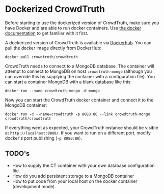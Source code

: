 # Dockerized CrowdTruth

Before starting to use the dockerized version of CrowdTruth, make sure you have Docker and are able to run docker containers. Use [the docker documentation](https://docs.docker.com/linux/) to get familiar with it first.

A dockerized version of CrowdTruth is available via [Dockerhub](https://hub.docker.com/r/crowdtruth/crowdtruth/). You can pull the docker image directly from DockerHub:
```
docker pull crowdtruth/crowdtruth
```

CrowdTruth needs to connect to a MongoDB database. The container will attempt to connect to MongoDB on host `crowdtruth-mongo` (although you can override this by supplying the container with a configuration file). You can start a container MongoDB with a blank database like this:
```
docker run --name crowdtruth-mongo -d mongo
```

Now you can start the CrowdTruth docker container and connect it to the MongoDB container:
```
docker run -d --name=crowdtruth -p 8080:80 --link crowdtruth-mongo crowdtruth/crowdtruth
```

If everything went as expected, your CrowdTruth instance should be visible at `http://localhost:8080/`. If you want to run on a different port, modify docker's port publishing (`-p 8080:80`).

## TODO's
 - How to supply the CT container with your own database configuration file.
 - How do you add persistent storage to a MongoDB container
 - How to put code from your local host on the docker container (development mode).
